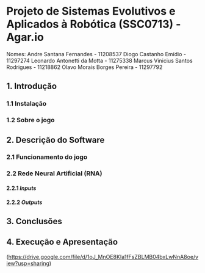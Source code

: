 # Projeto de Sistemas Evolutivos e Aplicados à Robótica (SSC0713) - Agar.io

Nomes:
        Andre Santana Fernandes - 11208537
        Diogo Castanho Emídio - 11297274
        Leonardo Antonetti da Motta - 11275338
        Marcus Vinicius Santos Rodrigues - 11218862
        Olavo Morais Borges Pereira - 11297792

## 1. Introdução

### 1.1 Instalação



### 1.2 Sobre o jogo



## 2. Descrição do Software

### 2.1 Funcionamento do jogo



### 2.2 Rede Neural Artificial (RNA)



#### 2.2.1 _Inputs_



#### 2.2.2 _Outputs_



## 3. Conclusões



## 4. Execução e Apresentação

(https://drive.google.com/file/d/1oJ_MnOE8KIa1fFsZBLMB04bxLwNnA8oe/view?usp=sharing)
